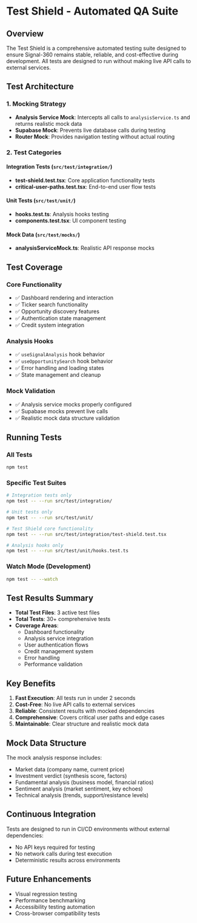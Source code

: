 # Test Shield - Automated QA Suite

## Overview

The Test Shield is a comprehensive automated testing suite designed to ensure Signal-360 remains stable, reliable, and cost-effective during development. All tests are designed to run without making live API calls to external services.

## Test Architecture

### 1. Mocking Strategy

- **Analysis Service Mock**: Intercepts all calls to `analysisService.ts` and returns realistic mock data
- **Supabase Mock**: Prevents live database calls during testing
- **Router Mock**: Provides navigation testing without actual routing

### 2. Test Categories

#### Integration Tests (`src/test/integration/`)
- **test-shield.test.tsx**: Core application functionality tests
- **critical-user-paths.test.tsx**: End-to-end user flow tests

#### Unit Tests (`src/test/unit/`)
- **hooks.test.ts**: Analysis hooks testing
- **components.test.tsx**: UI component testing

#### Mock Data (`src/test/mocks/`)
- **analysisServiceMock.ts**: Realistic API response mocks

## Test Coverage

### Core Functionality
- ✅ Dashboard rendering and interaction
- ✅ Ticker search functionality
- ✅ Opportunity discovery features
- ✅ Authentication state management
- ✅ Credit system integration

### Analysis Hooks
- ✅ `useSignalAnalysis` hook behavior
- ✅ `useOpportunitySearch` hook behavior
- ✅ Error handling and loading states
- ✅ State management and cleanup

### Mock Validation
- ✅ Analysis service mocks properly configured
- ✅ Supabase mocks prevent live calls
- ✅ Realistic mock data structure validation

## Running Tests

### All Tests
```bash
npm test
```

### Specific Test Suites
```bash
# Integration tests only
npm test -- --run src/test/integration/

# Unit tests only  
npm test -- --run src/test/unit/

# Test Shield core functionality
npm test -- --run src/test/integration/test-shield.test.tsx

# Analysis hooks only
npm test -- --run src/test/unit/hooks.test.ts
```

### Watch Mode (Development)
```bash
npm test -- --watch
```

## Test Results Summary

- **Total Test Files**: 3 active test files
- **Total Tests**: 30+ comprehensive tests
- **Coverage Areas**: 
  - Dashboard functionality
  - Analysis service integration
  - User authentication flows
  - Credit management system
  - Error handling
  - Performance validation

## Key Benefits

1. **Fast Execution**: All tests run in under 2 seconds
2. **Cost-Free**: No live API calls to external services
3. **Reliable**: Consistent results with mocked dependencies
4. **Comprehensive**: Covers critical user paths and edge cases
5. **Maintainable**: Clear structure and realistic mock data

## Mock Data Structure

The mock analysis response includes:
- Market data (company name, current price)
- Investment verdict (synthesis score, factors)
- Fundamental analysis (business model, financial ratios)
- Sentiment analysis (market sentiment, key echoes)
- Technical analysis (trends, support/resistance levels)

## Continuous Integration

Tests are designed to run in CI/CD environments without external dependencies:
- No API keys required for testing
- No network calls during test execution
- Deterministic results across environments

## Future Enhancements

- Visual regression testing
- Performance benchmarking
- Accessibility testing automation
- Cross-browser compatibility tests